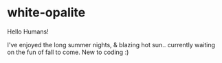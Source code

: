 # white-opalite

Hello Humans!

I've enjoyed the long summer nights, & blazing hot sun..
currently waiting on the fun of fall to come. New to coding :)

